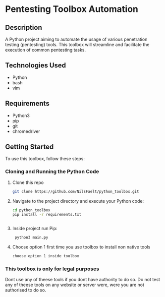 # Pentesting Toolbox Automation

## Description
A Python project aiming to automate the usage of various penetration testing (pentesting) tools. This toolbox will streamline and facilitate the execution of common pentesting tasks.

## Technologies Used
- Python
- bash
- vim
 
## Requirements 
- Python3
- pip
- git
- chromedriver
## Getting Started
To use this toolbox, follow these steps:


### Cloning and Running the Python Code
1. Clone this repo
    ```bash
    git clone https://github.com/NilsFaelt/python_toolbox.git
    ```
2. Navigate to the project directory and execute your Python code:
    ```bash
    cd python_toolbox
    pip install -r requirements.txt
    ```
    ```
3. Inside project run Pip:
   ```bash
    python3 main.py
    ```
4. Choose option 1 first time you use toolbox to install non native tools
    ```bash
    choose option 1 inside toolbox
    ```

### This toolbox is only for legal purposes
  Dont use any of theese tools if you dont have authority to do so.
  Do not test any of theese tools on any website or server were, were you are not authorised to do so.
